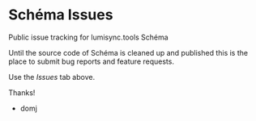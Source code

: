 # Schéma Issues
Public issue tracking for lumisync.tools Schéma

Until the source code of Schéma is cleaned up and published this is the place to submit bug reports and feature requests.

Use the _Issues_ tab above.

Thanks!

- domj
